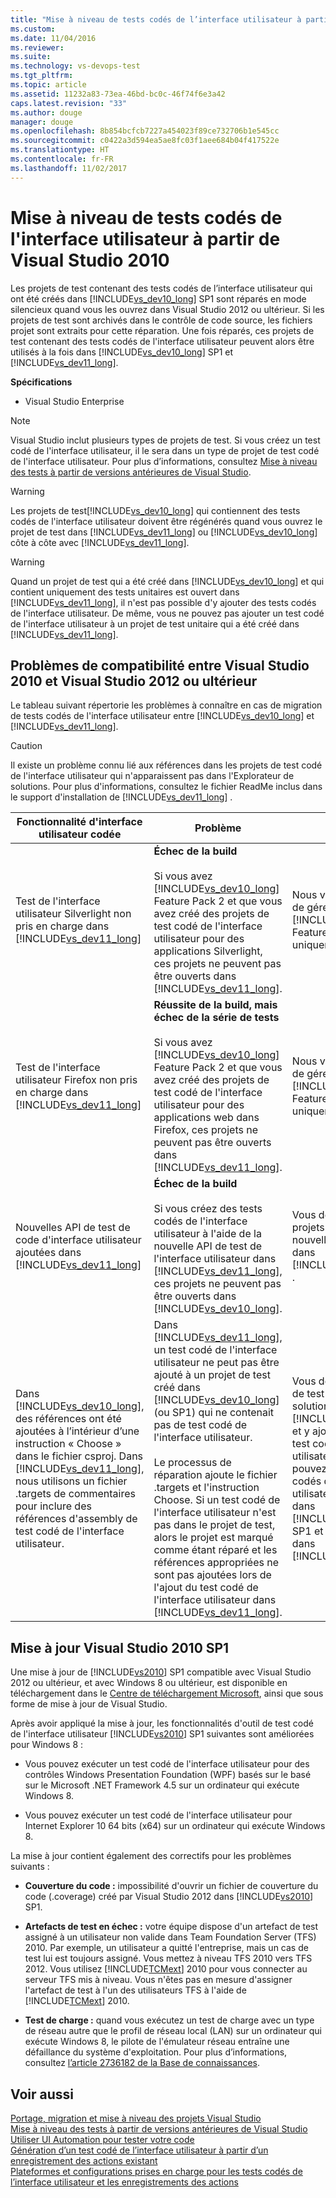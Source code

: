 ```yaml
---
title: "Mise à niveau de tests codés de l’interface utilisateur à partir de Visual Studio 2010 | Microsoft Docs"
ms.custom: 
ms.date: 11/04/2016
ms.reviewer: 
ms.suite: 
ms.technology: vs-devops-test
ms.tgt_pltfrm: 
ms.topic: article
ms.assetid: 11232a83-73ea-46bd-bc0c-46f74f6e3a42
caps.latest.revision: "33"
ms.author: douge
manager: douge
ms.openlocfilehash: 8b854bcfcb7227a454023f89ce732706b1e545cc
ms.sourcegitcommit: c0422a3d594ea5ae8fc03f1aee684b04f417522e
ms.translationtype: HT
ms.contentlocale: fr-FR
ms.lasthandoff: 11/02/2017
---
```

# <a name="upgrading-coded-ui-tests-from-visual-studio-2010"></a>Mise à niveau de tests codés de l'interface utilisateur à partir de Visual Studio 2010
Les projets de test contenant des tests codés de l’interface utilisateur qui ont été créés dans [!INCLUDE[vs_dev10_long](../code-quality/includes/vs_dev10_long_md.md)] SP1 sont réparés en mode silencieux quand vous les ouvrez dans Visual Studio 2012 ou ultérieur. Si les projets de test sont archivés dans le contrôle de code source, les fichiers projet sont extraits pour cette réparation. Une fois réparés, ces projets de test contenant des tests codés de l'interface utilisateur peuvent alors être utilisés à la fois dans [!INCLUDE[vs_dev10_long](../code-quality/includes/vs_dev10_long_md.md)] SP1 et [!INCLUDE[vs_dev11_long](../data-tools/includes/vs_dev11_long_md.md)].  
  
 **Spécifications**  
  
-   Visual Studio Enterprise  
  
> [!NOTE]
>  Visual Studio inclut plusieurs types de projets de test. Si vous créez un test codé de l'interface utilisateur, il le sera dans un type de projet de test codé de l'interface utilisateur. Pour plus d’informations, consultez [Mise à niveau des tests à partir de versions antérieures de Visual Studio](http://msdn.microsoft.com/en-us/e9c8b7f6-bd72-448e-8edb-d090dcc5cf52).  
  
> [!WARNING]
>  Les projets de test[!INCLUDE[vs_dev10_long](../code-quality/includes/vs_dev10_long_md.md)] qui contiennent des tests codés de l'interface utilisateur doivent être régénérés quand vous ouvrez le projet de test dans [!INCLUDE[vs_dev11_long](../data-tools/includes/vs_dev11_long_md.md)] ou [!INCLUDE[vs_dev10_long](../code-quality/includes/vs_dev10_long_md.md)] côte à côte avec [!INCLUDE[vs_dev11_long](../data-tools/includes/vs_dev11_long_md.md)].  
  
> [!WARNING]
>  Quand un projet de test qui a été créé dans [!INCLUDE[vs_dev10_long](../code-quality/includes/vs_dev10_long_md.md)] et qui contient uniquement des tests unitaires est ouvert dans [!INCLUDE[vs_dev11_long](../data-tools/includes/vs_dev11_long_md.md)], il n'est pas possible d'y ajouter des tests codés de l'interface utilisateur. De même, vous ne pouvez pas ajouter un test codé de l'interface utilisateur à un projet de test unitaire qui a été créé dans [!INCLUDE[vs_dev11_long](../data-tools/includes/vs_dev11_long_md.md)].  
  
## <a name="compatibility-issues-between-visual-studio-2010-and-visual-studio-2012-or-later"></a>Problèmes de compatibilité entre Visual Studio 2010 et Visual Studio 2012 ou ultérieur  
 Le tableau suivant répertorie les problèmes à connaître en cas de migration de tests codés de l'interface utilisateur entre [!INCLUDE[vs_dev10_long](../code-quality/includes/vs_dev10_long_md.md)] et [!INCLUDE[vs_dev11_long](../data-tools/includes/vs_dev11_long_md.md)].  
  
> [!CAUTION]
>  Il existe un problème connu lié aux références dans les projets de test codé de l'interface utilisateur qui n'apparaissent pas dans l'Explorateur de solutions. Pour plus d'informations, consultez le fichier ReadMe inclus dans le support d'installation de [!INCLUDE[vs_dev11_long](../data-tools/includes/vs_dev11_long_md.md)] .  
  
|Fonctionnalité d'interface utilisateur codée|Problème|Solution|  
|----------------------------|-----------|--------------|  
|Test de l'interface utilisateur Silverlight non pris en charge dans [!INCLUDE[vs_dev11_long](../data-tools/includes/vs_dev11_long_md.md)]|**Échec de la build**<br /><br /> Si vous avez [!INCLUDE[vs_dev10_long](../code-quality/includes/vs_dev10_long_md.md)] Feature Pack 2 et que vous avez créé des projets de test codé de l'interface utilisateur pour des applications Silverlight, ces projets ne peuvent pas être ouverts dans [!INCLUDE[vs_dev11_long](../data-tools/includes/vs_dev11_long_md.md)].|Nous vous recommandons de gérer ces projets dans [!INCLUDE[vs_dev10_long](../code-quality/includes/vs_dev10_long_md.md)] Feature Pack 2 uniquement.|  
|Test de l'interface utilisateur Firefox non pris en charge dans [!INCLUDE[vs_dev11_long](../data-tools/includes/vs_dev11_long_md.md)]|**Réussite de la build, mais échec de la série de tests**<br /><br /> Si vous avez [!INCLUDE[vs_dev10_long](../code-quality/includes/vs_dev10_long_md.md)] Feature Pack 2 et que vous avez créé des projets de test codé de l'interface utilisateur pour des applications web dans Firefox, ces projets ne peuvent pas être ouverts dans [!INCLUDE[vs_dev11_long](../data-tools/includes/vs_dev11_long_md.md)].|Nous vous recommandons de gérer ces projets dans [!INCLUDE[vs_dev10_long](../code-quality/includes/vs_dev10_long_md.md)] Feature Pack 2 uniquement.|  
|Nouvelles API de test de code d'interface utilisateur ajoutées dans [!INCLUDE[vs_dev11_long](../data-tools/includes/vs_dev11_long_md.md)]|**Échec de la build**<br /><br /> Si vous créez des tests codés de l'interface utilisateur à l'aide de la nouvelle API de test de l'interface utilisateur dans [!INCLUDE[vs_dev11_long](../data-tools/includes/vs_dev11_long_md.md)], ces projets ne peuvent pas être ouverts dans [!INCLUDE[vs_dev10_long](../code-quality/includes/vs_dev10_long_md.md)].|Vous devez gérer les projets qui utilisent la nouvelle API uniquement dans [!INCLUDE[vs_dev11_long](../data-tools/includes/vs_dev11_long_md.md)] .|  
|Dans [!INCLUDE[vs_dev10_long](../code-quality/includes/vs_dev10_long_md.md)], des références ont été ajoutées à l’intérieur d’une instruction « Choose » dans le fichier csproj. Dans [!INCLUDE[vs_dev11_long](../data-tools/includes/vs_dev11_long_md.md)], nous utilisons un fichier .targets de commentaires pour inclure des références d'assembly de test codé de l'interface utilisateur.|Dans [!INCLUDE[vs_dev11_long](../data-tools/includes/vs_dev11_long_md.md)], un test codé de l'interface utilisateur ne peut pas être ajouté à un projet de test créé dans [!INCLUDE[vs_dev10_long](../code-quality/includes/vs_dev10_long_md.md)] (ou SP1) qui ne contenait pas de test codé de l'interface utilisateur.<br /><br /> Le processus de réparation ajoute le fichier .targets et l'instruction Choose. Si un test codé de l'interface utilisateur n'est pas dans le projet de test, alors le projet est marqué comme étant réparé et les références appropriées ne sont pas ajoutées lors de l'ajout du test codé de l'interface utilisateur dans [!INCLUDE[vs_dev11_long](../data-tools/includes/vs_dev11_long_md.md)].|Vous devez créer un projet de test dans la même solution à l'aide de [!INCLUDE[vs_dev11_long](../data-tools/includes/vs_dev11_long_md.md)] et y ajouter votre nouveau test codé de l'interface utilisateur. Sinon, vous pouvez ajouter des tests codés de l'interface utilisateur au projet de test dans [!INCLUDE[vs_dev10_long](../code-quality/includes/vs_dev10_long_md.md)] SP1 et ouvrir ce projet dans [!INCLUDE[vs_dev11_long](../data-tools/includes/vs_dev11_long_md.md)].|  
  
##  <a name="UpgradingCodedUIFromVS2010_Update"></a> Mise à jour Visual Studio 2010 SP1  
 Une mise à jour de [!INCLUDE[vs2010](../misc/includes/vs2010_md.md)] SP1 compatible avec Visual Studio 2012 ou ultérieur, et avec Windows 8 ou ultérieur, est disponible en téléchargement dans le [Centre de téléchargement Microsoft](http://www.microsoft.com/download/details.aspx?id=34677), ainsi que sous forme de mise à jour de Visual Studio.  
  
 Après avoir appliqué la mise à jour, les fonctionnalités d'outil de test codé de l'interface utilisateur [!INCLUDE[vs2010](../misc/includes/vs2010_md.md)] SP1 suivantes sont améliorées pour Windows 8 :  
  
-   Vous pouvez exécuter un test codé de l'interface utilisateur pour des contrôles Windows Presentation Foundation (WPF) basés sur le basé sur le Microsoft .NET Framework 4.5 sur un ordinateur qui exécute Windows 8.  
  
-   Vous pouvez exécuter un test codé de l'interface utilisateur pour Internet Explorer 10 64 bits (x64) sur un ordinateur qui exécute Windows 8.  
  
 La mise à jour contient également des correctifs pour les problèmes suivants :  
  
-   **Couverture du code :** impossibilité d'ouvrir un fichier de couverture du code (.coverage) créé par Visual Studio 2012 dans [!INCLUDE[vs2010](../misc/includes/vs2010_md.md)] SP1.  
  
-   **Artefacts de test en échec :** votre équipe dispose d'un artefact de test assigné à un utilisateur non valide dans Team Foundation Server (TFS) 2010. Par exemple, un utilisateur a quitté l'entreprise, mais un cas de test lui est toujours assigné. Vous mettez à niveau TFS 2010 vers TFS 2012. Vous utilisez [!INCLUDE[TCMext](../misc/includes/tcmext_md.md)] 2010 pour vous connecter au serveur TFS mis à niveau. Vous n'êtes pas en mesure d'assigner l'artefact de test à l'un des utilisateurs TFS à l'aide de [!INCLUDE[TCMext](../misc/includes/tcmext_md.md)] 2010.  
  
-   **Test de charge :** quand vous exécutez un test de charge avec un type de réseau autre que le profil de réseau local (LAN) sur un ordinateur qui exécute Windows 8, le pilote de l'émulateur réseau entraîne une défaillance du système d'exploitation. Pour plus d’informations, consultez [l’article 2736182 de la Base de connaissances](http://support.microsoft.com/kb/2736182).  
  
## <a name="see-also"></a>Voir aussi  
 [Portage, migration et mise à niveau des projets Visual Studio](../porting/port-migrate-and-upgrade-visual-studio-projects.md)   
 [Mise à niveau des tests à partir de versions antérieures de Visual Studio](http://msdn.microsoft.com/en-us/e9c8b7f6-bd72-448e-8edb-d090dcc5cf52)   
 [Utiliser UI Automation pour tester votre code](../test/use-ui-automation-to-test-your-code.md)   
 [Génération d’un test codé de l’interface utilisateur à partir d’un enregistrement des actions existant](/devops-test-docs/test/generating-a-coded-ui-test-from-an-existing-action-recording)   
 [Plateformes et configurations prises en charge pour les tests codés de l’interface utilisateur et les enregistrements des actions](../test/supported-configurations-and-platforms-for-coded-ui-tests-and-action-recordings.md)
